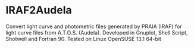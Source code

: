 # IRAF2Audela
Convert light curve and photometric files generated by PRAIA (IRAF) for light curve files from A.T.O.S. (Audela). Developed in Gnuplot, Shell Script, Shotwell and Fortran 90. Tested on Linux OpenSUSE 13.1 64-bit
